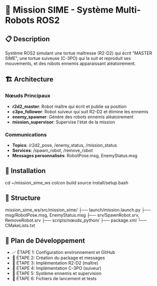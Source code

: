 # 🐢 Mission SIME - Système Multi-Robots ROS2

## 📋 Description
Système ROS2 simulant une tortue maîtresse (R2-D2) qui écrit "MASTER SIME", une tortue suiveuse (C-3PO) qui la suit et reproduit ses mouvements, et des robots ennemis apparaissant aléatoirement.

## 🏗 Architecture

### Nœuds Principaux
- **r2d2_master**: Robot maître qui écrit et publie sa position
- **c3po_follower**: Robot suiveur qui suit R2-D2 et élimine les ennemis  
- **enemy_spawner**: Génère des robots ennemis aléatoirement
- **mission_supervisor**: Supervise l'état de la mission

### Communications
- **Topics**: /r2d2_pose, /enemy_status, /mission_status
- **Services**: /spawn_robot, /remove_robot
- **Messages personnalisés**: RobotPose.msg, EnemyStatus.msg

## 🚀 Installation
cd ~/mission_sime_ws
colcon build
source install/setup.bash

## 📁 Structure
mission_sime_ws/src/mission_sime/
├── launch/mission.launch.py
├── msg/RobotPose.msg, EnemyStatus.msg
├── srv/SpawnRobot.srv, RemoveRobot.srv
├── scripts/nœuds_python/
├── package.xml
└── CMakeLists.txt

## 🔄 Plan de Développement
- ✅ ÉTAPE 1: Configuration environnement et GitHub
- 🔲 ÉTAPE 2: Création du package et messages
- 🔲 ÉTAPE 3: Implémentation R2-D2 (maître)
- 🔲 ÉTAPE 4: Implémentation C-3PO (suiveur)
- 🔲 ÉTAPE 5: Système ennemis et supervision
- 🔲 ÉTAPE 6: Fichiers de lancement et tests
